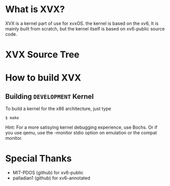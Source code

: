 What is XVX?
============
XVX is a kernel part of use for xvxOS. the kernel is based on the xv6, It is mainly built from scratch, but the kernel itself is based on xv6-public source code.

XVX Source Tree
===============

How to build XVX
================

Building `DEVELOPMENT` Kernel
----------------------------

To build a kernel for the x86 architecture, just type

	$ make

Hint:
For a more satisying kernel debugging experience, use Bochs. Or if you use qemu, use the -monitor stdio option on emulation or the compat monitor.

Special Thanks
==============
- MIT-PDOS (github) for xv6-public
- palladian1 (github) for xv6-annotated
